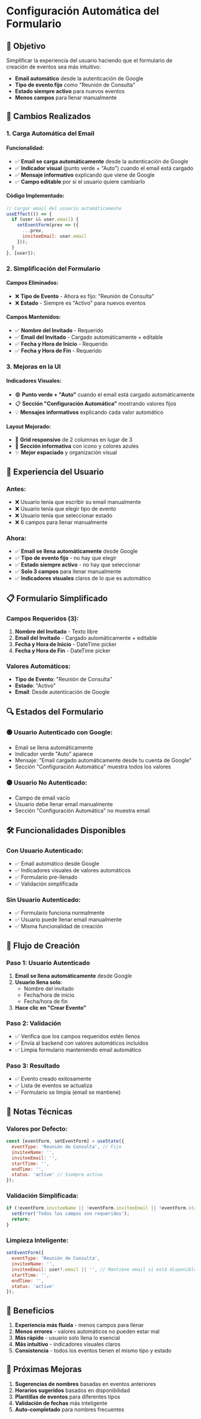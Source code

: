 # Configuración Automática del Formulario

## 🎯 Objetivo

Simplificar la experiencia del usuario haciendo que el formulario de creación de eventos sea más intuitivo:
- **Email automático** desde la autenticación de Google
- **Tipo de evento fijo** como "Reunión de Consulta"
- **Estado siempre activo** para nuevos eventos
- **Menos campos** para llenar manualmente

## 🔧 Cambios Realizados

### 1. Carga Automática del Email

#### Funcionalidad:
- ✅ **Email se carga automáticamente** desde la autenticación de Google
- ✅ **Indicador visual** (punto verde + "Auto") cuando el email está cargado
- ✅ **Mensaje informativo** explicando que viene de Google
- ✅ **Campo editable** por si el usuario quiere cambiarlo

#### Código Implementado:
```javascript
// Cargar email del usuario automáticamente
useEffect(() => {
  if (user && user.email) {
    setEventForm(prev => ({
      ...prev,
      inviteeEmail: user.email
    }));
  }
}, [user]);
```

### 2. Simplificación del Formulario

#### Campos Eliminados:
- ❌ **Tipo de Evento** - Ahora es fijo: "Reunión de Consulta"
- ❌ **Estado** - Siempre es "Activo" para nuevos eventos

#### Campos Mantenidos:
- ✅ **Nombre del Invitado** - Requerido
- ✅ **Email del Invitado** - Cargado automáticamente + editable
- ✅ **Fecha y Hora de Inicio** - Requerido
- ✅ **Fecha y Hora de Fin** - Requerido

### 3. Mejoras en la UI

#### Indicadores Visuales:
- 🟢 **Punto verde + "Auto"** cuando el email está cargado automáticamente
- 📋 **Sección "Configuración Automática"** mostrando valores fijos
- 💡 **Mensajes informativos** explicando cada valor automático

#### Layout Mejorado:
- 📱 **Grid responsivo** de 2 columnas en lugar de 3
- 🎨 **Sección informativa** con icono y colores azules
- ✨ **Mejor espaciado** y organización visual

## 🎨 Experiencia del Usuario

### Antes:
- ❌ Usuario tenía que escribir su email manualmente
- ❌ Usuario tenía que elegir tipo de evento
- ❌ Usuario tenía que seleccionar estado
- ❌ 6 campos para llenar manualmente

### Ahora:
- ✅ **Email se llena automáticamente** desde Google
- ✅ **Tipo de evento fijo** - no hay que elegir
- ✅ **Estado siempre activo** - no hay que seleccionar
- ✅ **Solo 3 campos** para llenar manualmente
- ✅ **Indicadores visuales** claros de lo que es automático

## 📋 Formulario Simplificado

### Campos Requeridos (3):
1. **Nombre del Invitado** - Texto libre
2. **Email del Invitado** - Cargado automáticamente + editable
3. **Fecha y Hora de Inicio** - DateTime picker
4. **Fecha y Hora de Fin** - DateTime picker

### Valores Automáticos:
- **Tipo de Evento**: "Reunión de Consulta"
- **Estado**: "Activo"
- **Email**: Desde autenticación de Google

## 🔍 Estados del Formulario

### 🟢 Usuario Autenticado con Google:
- Email se llena automáticamente
- Indicador verde "Auto" aparece
- Mensaje: "Email cargado automáticamente desde tu cuenta de Google"
- Sección "Configuración Automática" muestra todos los valores

### 🟡 Usuario No Autenticado:
- Campo de email vacío
- Usuario debe llenar email manualmente
- Sección "Configuración Automática" no muestra email

## 🛠️ Funcionalidades Disponibles

### Con Usuario Autenticado:
- ✅ Email automático desde Google
- ✅ Indicadores visuales de valores automáticos
- ✅ Formulario pre-llenado
- ✅ Validación simplificada

### Sin Usuario Autenticado:
- ✅ Formulario funciona normalmente
- ✅ Usuario puede llenar email manualmente
- ✅ Misma funcionalidad de creación

## 🔄 Flujo de Creación

### Paso 1: Usuario Autenticado
1. **Email se llena automáticamente** desde Google
2. **Usuario llena solo**:
   - Nombre del invitado
   - Fecha/hora de inicio
   - Fecha/hora de fin
3. **Hace clic en "Crear Evento"**

### Paso 2: Validación
- ✅ Verifica que los campos requeridos estén llenos
- ✅ Envía al backend con valores automáticos incluidos
- ✅ Limpia formulario manteniendo email automático

### Paso 3: Resultado
- ✅ Evento creado exitosamente
- ✅ Lista de eventos se actualiza
- ✅ Formulario se limpia (email se mantiene)

## 📝 Notas Técnicas

### Valores por Defecto:
```javascript
const [eventForm, setEventForm] = useState({
  eventType: 'Reunión de Consulta', // Fijo
  inviteeName: '',
  inviteeEmail: '',
  startTime: '',
  endTime: '',
  status: 'active' // Siempre activo
});
```

### Validación Simplificada:
```javascript
if (!eventForm.inviteeName || !eventForm.inviteeEmail || !eventForm.startTime || !eventForm.endTime) {
  setError('Todos los campos son requeridos');
  return;
}
```

### Limpieza Inteligente:
```javascript
setEventForm({
  eventType: 'Reunión de Consulta',
  inviteeName: '',
  inviteeEmail: user?.email || '', // Mantiene email si está disponible
  startTime: '',
  endTime: '',
  status: 'active'
});
```

## 🎯 Beneficios

1. **Experiencia más fluida** - menos campos para llenar
2. **Menos errores** - valores automáticos no pueden estar mal
3. **Más rápido** - usuario solo llena lo esencial
4. **Más intuitivo** - indicadores visuales claros
5. **Consistencia** - todos los eventos tienen el mismo tipo y estado

## 🔮 Próximas Mejoras

1. **Sugerencias de nombres** basadas en eventos anteriores
2. **Horarios sugeridos** basados en disponibilidad
3. **Plantillas de eventos** para diferentes tipos
4. **Validación de fechas** más inteligente
5. **Auto-completado** para nombres frecuentes 